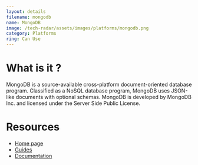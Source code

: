 ```yaml
---
layout: details
filename: mongodb 
name: MongoDB
image: /tech-radar/assets/images/platforms/mongodb.png
category: Platforms
ring: Can Use
---
```


# What is it ?
MongoDB is a source-available cross-platform document-oriented database program. Classified as a NoSQL database program, MongoDB uses JSON-like documents with optional schemas. MongoDB is developed by MongoDB Inc. and licensed under the Server Side Public License. 

# Resources
- [Home page](https://www.mongodb.com/)
- [Guides](https://docs.mongodb.com/guides/)
- [Documentation](https://docs.mongodb.com/manual/)
